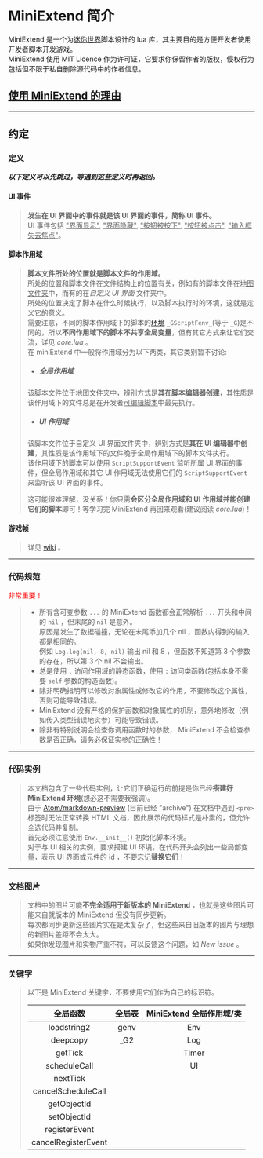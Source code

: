 # MiniExtend 简介
MiniExtend 是一个为<u title="理论上支持任何使用迷你世界引擎的软件，例如迷你编程">迷你世界</u>脚本设计的 lua 库，其主要目的是方便开发者使用开发者脚本开发游戏。  
MiniExtend 使用 MIT Licence 作为许可证，它要求你保留作者的版权，侵权行为包括但不限于私自删除源代码中的作者信息。  

## [使用 MiniExtend 的理由](../README.md#使用-MiniExtend-的理由)

---

## 约定

### 定义
***以下定义可以先跳过，等遇到这些定义时再返回。***  
#### UI 事件
> **发生在 UI 界面中的事件就是该 UI 界面的事件，简称 UI 事件。**  
> UI 事件包括 <u title="$ui.onShow">"界面显示"</u>, <u title="$ui.onHide">"界面隐藏"</u>, <u title="$ui.onPress">"按钮被按下"</u>, <u title="$ui.onClick">"按钮被点击"</u>, <u title="$ui.onLostFocus">"输入框失去焦点"</u>。  
#### 脚本作用域
> **脚本文件所处的位置就是脚本文件的作用域。**  
> 所处的位置和脚本文件在文件结构上的位置有关，例如有的脚本文件在<u title="这里包括子文件夹，后同">地图文件夹</u>中，而有的在*自定义 UI 界面* 文件夹中。  
> 所处的位置决定了脚本在什么时候执行，以及脚本执行时的环境，这就是定义它的意义。  
> 需要注意，不同的脚本作用域下的脚本的[环境](http://www.lua.org/manual/5.1/manual.html#2.9) `_GScriptFenv_`(等于 `_G`)是不同的，所以**不同作用域下的脚本不共享全局变量**，但有其它方式来让它们交流，详见 *core.lua* 。  
> 在 miniExtend 中一般将作用域分为以下两类，其它类别暂不讨论:  
> - ##### 全局作用域
> 该脚本文件位于地图文件夹中，辨别方式是**其在脚本编辑器创建**，其性质是该作用域下的文件总是在开发者<u title="这里忽略插件包，因为没有严谨测试">可编辑脚本</u>中最先执行。  
> - ##### UI 作用域
> 该脚本文件位于自定义 UI 界面文件夹中，辨别方式是**其在 UI 编辑器中创建**，其性质是该作用域下的文件晚于全局作用域下的脚本文件执行。  
> 该作用域下的脚本可以使用 `ScriptSupportEvent` 监听所属 UI 界面的事件，但全局作用域和其它 UI 作用域无法使用它们的 `ScriptSupportEvent` 来监听该 UI 界面的事件。  
>
> 这可能很难理解，没关系！你只需**会区分全局作用域和 UI 作用域并能创建它们的脚本**即可！等学习完 MiniExtend 再回来观看(建议阅读 *core.lua*)！  
#### 游戏帧
> 详见 [wiki](https://github.com/Mini-World-Dev-Org/Mini-World-Wiki/wiki/mechanism-tick/) 。  

---
### 代码规范
<span style="color:red;">非常重要！</span>  
> - 所有含可变参数 `...` 的 MiniExtend 函数都会正常解析 `...` 开头和中间的 `nil` ，但末尾的 `nil` 是意外。  
> 原因是发生了数据碰撞，无论在末尾添加几个 nil ，函数内得到的输入都是相同的。  
> 例如 `Log.log(nil, 8, nil)` 输出 nil 和 8 ，但函数不知道第 3 个参数的存在，所以第 3 个 nil 不会输出。  
> - 总是使用 `.` 访问作用域的静态函数，使用 `:` 访问类函数(包括本身不需要 `self` 参数的构造函数)。  
> - 除非明确指明可以修改对象属性或修改它的作用，不要修改这个属性，否则可能导致错误。  
> - MiniExtend 没有严格的保护函数和对象属性的机制，意外地修改（例如传入类型错误地实参）可能导致错误。  
> - 除非有特别说明会检查你调用函数时的参数， MiniExtend 不会检查参数是否正确，请务必保证实参的正确性！  

---
### 代码实例
> 本文档包含了一些代码实例，让它们正确运行的前提是你已经**搭建好 MiniExtend 环境**(想必这不需要我强调)。  
> 由于 [Atom/markdown-preview](https://github.com/atom/markdown-preview/) (目前已经 "archive") 在文档中遇到 `<pre>` 标签时无法正常转换 HTML 文档，因此展示的代码样式是朴素的，但允许全选代码并复制。  
> 首先必须注意使用 `Env.__init__()` 初始化脚本环境。  
> 对于与 UI 相关的实例，要求搭建 UI 环境，在代码开头会列出一些局部变量，表示 UI 界面或元件的 id ，不要忘记**替换它们**！  

---
### 文档图片
> 文档中的图片可能**不完全适用于新版本的 MiniExtend** ，也就是这些图片可能来自就版本的 MiniExtend 但没有同步更新。  
> 每次都同步更新这些图片实在是太复杂了，但这些来自旧版本的图片与理想的新图片差距不会太大。  
> 如果你发现图片和实物严重不符，可以反馈这个问题，如 *New issue* 。  

---
### 关键字
> 以下是 MiniExtend 关键字，不要使用它们作为自己的标识符。  
>
> | 全局函数 | 全局表 | MiniExtend 全局作用域/类 |
> | :-: | :-: | :-: |
> | loadstring2 | genv | Env |
> | deepcopy | _G2 | Log |
> | getTick | | Timer |
> | scheduleCall | | UI |
> | nextTick | | |
> | cancelScheduleCall | | |
> | getObjectId | | |
> | setObjectId | | |
> | registerEvent | | |
> | cancelRegisterEvent |
